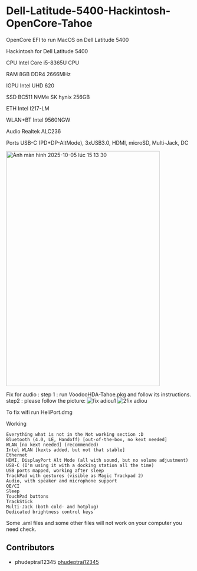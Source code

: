 # Dell-Latitude-5400-Hackintosh-OpenCore-Tahoe
OpenCore EFI to run MacOS on Dell Latitude 5400

Hackintosh for Dell Latitude 5400

	
CPU 	Intel Core i5-8365U CPU

RAM 	8GB DDR4 2666MHz

IGPU 	Intel UHD 620

SSD 	BC511 NVMe SK hynix 256GB

ETH 	Intel I217-LM

WLAN+BT 	Intel 9560NGW 

Audio 	Realtek ALC236

Ports 	USB-C (PD+DP-AltMode), 3xUSB3.0, HDMI, microSD, Multi-Jack, DC


<img width="416" height="637" alt="Ảnh màn hình 2025-10-05 lúc 15 13 30" src="https://github.com/user-attachments/assets/ae34cfa1-a734-4056-bb89-9e4c8a8151d0" />

Fix for audio :
step 1 : run VoodooHDA-Tahoe.pkg and follow its instructions.
step2 : please follow the picture:
![fix adiou1](https://github.com/user-attachments/assets/f25645dd-259e-4406-9aac-ef7d88ba46b0)
![2fix adiou](https://github.com/user-attachments/assets/43ad71a6-bb3c-4dc2-8d8c-7466a469aeb0)

To fix wifi 
run HeliPort.dmg

Working

    Everything what is not in the Not working section :D
    Bluetooth (4.0, LE, Handoff) [out-of-the-box, no kext needed]
    WLAN [no kext needed] (recommended)
    Intel WLAN [kexts added, but not that stable]
    Ethernet
    HDMI, DisplayPort Alt Mode (all with sound, but no volume adjustment)
    USB-C (I'm using it with a docking station all the time)
    USB ports mapped, working after sleep
    TrackPad with gestures (visible as Magic Trackpad 2)
    Audio, with speaker and microphone support
    QE/CI
    Sleep
    TouchPad buttons
    TrackStick
    Multi-Jack (both cold- and hotplug)
    Dedicated brightness control keys 

Some .aml files and some other files will not work on your computer you need check.
## Contributors

- phudeptrai12345 [phudeptrai12345](https://github.com/phudeptrai12345)

